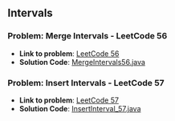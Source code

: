 ## Intervals

### Problem: Merge Intervals - LeetCode 56

- **Link to problem**: [LeetCode 56](https://leetcode.com/problems/merge-intervals/)
- **Solution Code**: [MergeIntervals56.java](MergeIntervals_56.java)

### Problem: Insert Intervals - LeetCode 57

- **Link to problem**: [LeetCode 57](https://leetcode.com/problems/insert-interval/)
- **Solution Code**: [InsertInterval_57.java](InsertInterval_57.java)
